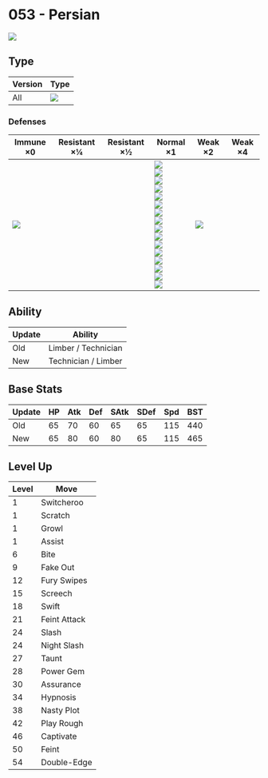 # 053 - Persian
![][053]

## Type

Version | Type
---     | ---
All     | ![][normal]

### Defenses

Immune ×0      | Resistant ×¼ | Resistant ×½ | Normal ×1                                                                                                                                                                                                                           | Weak ×2           | Weak ×4
---            | ---          | ---          | ---                                                                                                                                                                                                                                 | ---               | ---
![][ghost]<br> | &nbsp;       | &nbsp;       | ![][normal]<br>![][flying]<br>![][poison]<br>![][ground]<br>![][rock]<br>![][bug]<br>![][steel]<br>![][fire]<br>![][water]<br>![][grass]<br>![][electric]<br>![][psychic]<br>![][ice]<br>![][dragon]<br>![][dark]<br>![][fairy]<br> | ![][fighting]<br> | &nbsp;

## Ability

Update | Ability
---    | ---
Old    | Limber / Technician
New    | Technician / Limber

## Base Stats

Update | HP  | Atk | Def | SAtk | SDef | Spd | BST
---    | --- | --- | --- | ---  | ---  | --- | ---
Old    | 65  | 70  | 60  | 65   | 65   | 115 | 440
New    | 65  | 80  | 60  | 80   | 65   | 115 | 465

## Level Up

Level | Move
---   | ---
1     | Switcheroo
1     | Scratch
1     | Growl
1     | Assist
6     | Bite
9     | Fake Out
12    | Fury Swipes
15    | Screech
18    | Swift
21    | Feint Attack
24    | Slash
24    | Night Slash
27    | Taunt
28    | Power Gem
30    | Assurance
34    | Hypnosis
38    | Nasty Plot
42    | Play Rough
46    | Captivate
50    | Feint
54    | Double-Edge

[053]: ../img/pokemon/053.png
[normal]: ../img/types/normal.png
[fire]: ../img/types/fire.png
[fighting]: ../img/types/fighting.png
[water]: ../img/types/water.png
[flying]: ../img/types/flying.png
[grass]: ../img/types/grass.png
[poison]: ../img/types/poison.png
[electric]: ../img/types/electric.png
[ground]: ../img/types/ground.png
[psychic]: ../img/types/psychic.png
[rock]: ../img/types/rock.png
[ice]: ../img/types/ice.png
[bug]: ../img/types/bug.png
[dragon]: ../img/types/dragon.png
[ghost]: ../img/types/ghost.png
[dark]: ../img/types/dark.png
[steel]: ../img/types/steel.png
[fairy]: ../img/types/fairy.png
